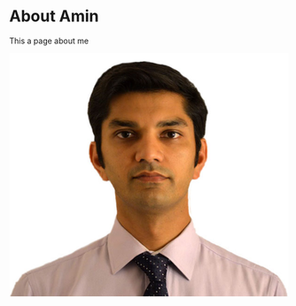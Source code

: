 # About Amin
This a page about me

![Amin](https://raw.githubusercontent.com/Amin0698650/about-me/master/img/me.jpg)
